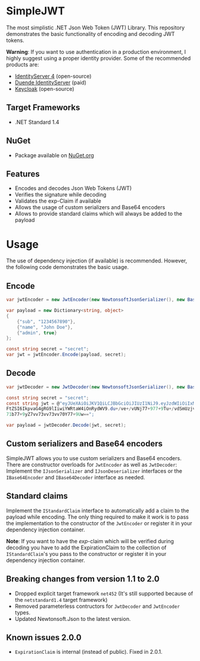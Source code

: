 # SimpleJWT
The most simplistic .NET Json Web Token (JWT) Library.
This repository demonstrates the basic functionality of encoding and decoding JWT tokens.

**Warning**: If you want to use authentication in a production environment, I highly suggest using a proper identity provider. Some of the recommended products are:
* [IdentityServer 4](https://github.com/IdentityServer/IdentityServer4) (open-source)
* [Duende IdentityServer](https://duendesoftware.com/) (paid)
* [Keycloak](https://github.com/keycloak/keycloak) (open-source)

## Target Frameworks
* .NET Standard 1.4

## NuGet
* Package available on [NuGet.org](https://www.nuget.org/packages/SimpleJWT/)

## Features
* Encodes and decodes Json Web Tokens (JWT)
* Verifies the signature while decoding
* Validates the exp-Claim if available
* Allows the usage of custom serializers and Base64 encoders
* Allows to provide standard claims which will always be added to the payload

# Usage
The use of dependency injection (if available) is recommended. However, the following code demonstrates the basic usage.
## Encode
```csharp
var jwtEncoder = new JwtEncoder(new NewtonsoftJsonSerializer(), new Base64Encoder(), new List<IStandardClaim>() { new ExpirationClaim() });

var payload = new Dictionary<string, object>
{
	{"sub", "1234567890"}, 
	{"name", "John Doe"}, 
	{"admin", true}
};

const string secret = "secret";
var jwt = jwtEncoder.Encode(payload, secret);
```

## Decode
```csharp
var jwtDecoder = new JwtDecoder(new NewtonsoftJsonSerializer(), new Base64Encoder(), new Base64Encoder());

const string secret = "secret";
const string jwt = @"eyJUeXAiOiJKV1QiLCJBbGciOiJIUzI1NiJ9.eyJzdWIiOiIxMjM0NTY3ODkwIiwibm
FtZSI6IkpvaG4gRG9lIiwiYWRtaW4iOnRydWV9.du+/ve+/vUNj77+977+9Tu+/vdSmUzjvv71UBnFMbe+/vQTvv
71b77+9yZ7vv73vv73vv70Y77+9Uw==";

var payload = jwtDecoder.Decode(jwt, secret);
```

## Custom serializers and Base64 encoders
SimpleJWT allows you to use custom serializers and Base64 encoders. There are constructor overloads for ```JwtEncoder``` as well as ```JwtDecoder```:
Implement the ```IJsonSerializer``` and ```IJsonDeserializer``` interfaces or the ```IBase64Encoder``` and ```IBase64Decoder``` interface as needed.

## Standard claims
Implement the ```IStandardClaim``` interface to automatically add a claim to the payload while encoding. The only thing required to make it work is to pass the implementation to the constructor of the ```JwtEncoder``` or register it in your dependency injection container.

**Note**: If you want to have the *exp*-claim which will be verified during decoding you have to add the ExpirationClaim to the collection of ```IStandardClaim```'s you pass to the constructor or register it in your dependency injection container.

## Breaking changes from version 1.1 to 2.0
* Dropped explicit target framework ```net452``` (It's still supported because of the ```netstandard1.4``` target framework)
* Removed parameterless contructors for ```JwtDecoder``` and ```JwtEncoder``` types.
* Updated Newtonsoft.Json to the latest version.

## Known issues 2.0.0
* ```ExpirationClaim``` is internal (instead of public). Fixed in 2.0.1.
